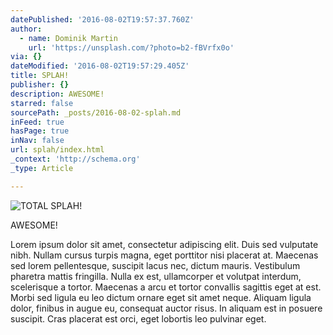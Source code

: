 ```yaml
---
datePublished: '2016-08-02T19:57:37.760Z'
author:
  - name: Dominik Martin
    url: 'https://unsplash.com/?photo=b2-fBVrfx0o'
via: {}
dateModified: '2016-08-02T19:57:29.405Z'
title: SPLAH!
publisher: {}
description: AWESOME!
starred: false
sourcePath: _posts/2016-08-02-splah.md
inFeed: true
hasPage: true
inNav: false
url: splah/index.html
_context: 'http://schema.org'
_type: Article

---
```

![TOTAL SPLAH!](https://the-grid-user-content.s3-us-west-2.amazonaws.com/38160271-17ef-4c6f-bfd6-fa06dd9df395.jpg)

AWESOME!

Lorem ipsum dolor sit amet, consectetur adipiscing elit. Duis sed vulputate nibh. Nullam cursus turpis magna, eget porttitor nisi placerat at. Maecenas sed lorem pellentesque, suscipit lacus nec, dictum mauris. Vestibulum pharetra mattis fringilla. Nulla ex est, ullamcorper et volutpat interdum, scelerisque a tortor. Maecenas a arcu et tortor convallis sagittis eget at est. Morbi sed ligula eu leo dictum ornare eget sit amet neque. Aliquam ligula dolor, finibus in augue eu, consequat auctor risus. In aliquam est in posuere suscipit. Cras placerat est orci, eget lobortis leo pulvinar eget.